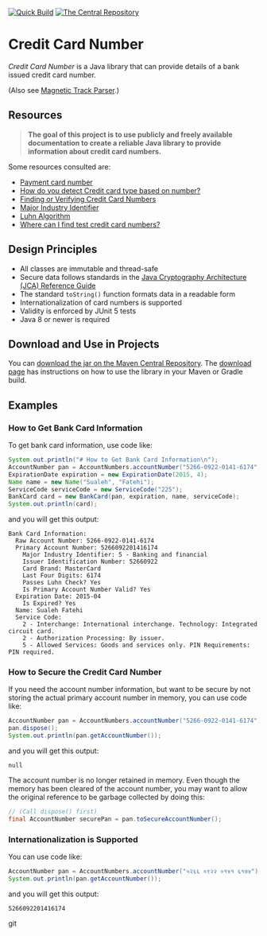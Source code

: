 <!-- markdownlint-disable MD041 -->
[![Quick Build](https://github.com/sualeh/creditcardnumber/workflows/Quick%20Build/badge.svg)](https://github.com/sualeh/creditcardnumber/actions?query=workflow%3A%22Quick+Build%22)
[![The Central Repository](https://img.shields.io/maven-central/v/us.fatehi/creditcardnumber.svg)](https://search.maven.org/search?q=g:us.fatehi%20creditcardnumber*)


# Credit Card Number

*Credit Card Number* is a Java library that can provide details of a bank issued
credit card number.

(Also see [Magnetic Track Parser](https://github.com/sualeh/magnetictrackparser).)


## Resources

> **The goal of this project is to use publicly and freely available documentation
to create a reliable Java library to provide information about credit card numbers.**

Some resources consulted are:
* [Payment card number](https://en.wikipedia.org/wiki/Payment_card_number)
* [How do you detect Credit card type based on number?](http://stackoverflow.com/questions/72768/how-do-you-detect-credit-card-type-based-on-number)
* [Finding or Verifying Credit Card Numbers](http://www.regular-expressions.info/creditcard.html)
* [Major Industry Identifier](https://en.wikipedia.org/wiki/ISO/IEC_7812#Major_industry_identifier)
* [Luhn Algorithm](http://en.wikipedia.org/wiki/Luhn_algorithm)
* [Where can I find test credit card numbers?](https://www.paypal.com/us/smarthelp/article/where-can-i-find-test-credit-card-numbers-ts2157)


## Design Principles

- All classes are immutable and thread-safe
- Secure data follows standards in the
[Java Cryptography Architecture (JCA) Reference Guide](https://docs.oracle.com/javase/8/docs/technotes/guides/security/crypto/CryptoSpec.html#PBEEx)
- The standard `toString()` function formats data in a readable form
- Internationalization of card numbers is supported
- Validity is enforced by JUnit 5 tests
- Java 8 or newer is required



## Download and Use in Projects

You can [download the jar on the Maven Central Repository](https://search.maven.org/artifact/us.fatehi/creditcardnumber).
The [download page](https://search.maven.org/artifact/us.fatehi/creditcardnumber) has instructions on how to use the library in your Maven or Gradle build.


## Examples

### How to Get Bank Card Information

To get bank card information, use code like:
```java
System.out.println("# How to Get Bank Card Information\n");
AccountNumber pan = AccountNumbers.accountNumber("5266-0922-0141-6174");
ExpirationDate expiration = new ExpirationDate(2015, 4);
Name name = new Name("Sualeh", "Fatehi");
ServiceCode serviceCode = new ServiceCode("225");
BankCard card = new BankCard(pan, expiration, name, serviceCode);
System.out.println(card);
```
and you will get this output:
```
Bank Card Information:
  Raw Account Number: 5266-0922-0141-6174
  Primary Account Number: 5266092201416174
    Major Industry Identifier: 5 - Banking and financial
    Issuer Identification Number: 52660922
    Card Brand: MasterCard
    Last Four Digits: 6174
    Passes Luhn Check? Yes
    Is Primary Account Number Valid? Yes
  Expiration Date: 2015-04
    Is Expired? Yes
  Name: Sualeh Fatehi
  Service Code:
    2 - Interchange: International interchange. Technology: Integrated circuit card.
    2 - Authorization Processing: By issuer.
    5 - Allowed Services: Goods and services only. PIN Requirements: PIN required.
```

### How to Secure the Credit Card Number

If you need the account number information, but want to be secure by not storing the actual primary account number in memory, you can use code like:
```java
AccountNumber pan = AccountNumbers.accountNumber("5266-0922-0141-6174");
pan.dispose();
System.out.println(pan.getAccountNumber());
```
and you will get this output:
```
null
```
The account number is no longer retained in memory. Even though the memory has been cleared of
the account number, you may want to allow the original reference to be garbage collected by
doing this:
```java
// (Call dispose() first)
final AccountNumber securePan = pan.toSecureAccountNumber();
```

### Internationalization is Supported

You can use code like:
```java
AccountNumber pan = AccountNumbers.accountNumber("५२६६ ०९२२ ०१४१ ६१७४");
System.out.println(pan.getAccountNumber());
```
and you will get this output:
```
5266092201416174
```
git
